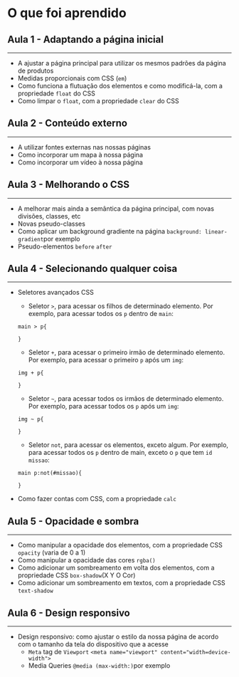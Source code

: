 # O que foi aprendido

## Aula 1 - Adaptando a página inicial
---
* A ajustar a página principal para utilizar os mesmos padrões da página de produtos
* Medidas proporcionais com CSS (`em`)
* Como funciona a flutuação dos elementos e como modificá-la, com a propriedade `float` do CSS
* Como limpar o `float`, com a propriedade `clear` do CSS

## Aula 2 - Conteúdo externo
---
* A utilizar fontes externas nas nossas páginas
* Como incorporar um mapa à nossa página
* Como incorporar um vídeo à nossa página

## Aula 3 - Melhorando o CSS
---
* A melhorar mais ainda a semântica da página principal, com novas divisões, classes, etc
* Novas pseudo-classes 
* Como aplicar um background gradiente na página `background: linear-gradient`por exemplo
* Pseudo-elementos `before` `after`

## Aula 4 - Selecionando qualquer coisa
---
* Seletores avançados CSS
    * Seletor `>`, para acessar os filhos de determinado elemento. Por exemplo, para acessar todos os `p` dentro de `main`:

    ``` 
    main > p{

    }
    ``` 
    * Seletor `+`, para acessar o primeiro irmão de determinado elemento. Por exemplo, para acessar o primeiro `p` após um `img`:
    ```
    img + p{

    }
    ```
    * Seletor `~`, para acessar todos os irmãos de determinado elemento. Por exemplo, para acessar todos os `p` após um `img`:
    ```
    img ~ p{

    }
    ```
    * Seletor `not`, para acessar os elementos, exceto algum. Por exemplo, para acessar todos os `p` dentro de main, exceto o `p` que tem `id missao`:
    ```
    main p:not(#missao){

    }
    ```
* Como fazer contas com CSS, com a propriedade `calc`

## Aula 5 - Opacidade e sombra
---
* Como manipular a opacidade dos elementos, com a propriedade CSS `opacity` (varia de 0 a 1)
* Como manipular a opacidade das cores `rgba()`
* Como adicionar um sombreamento em volta dos elementos, com a propriedade CSS `box-shadow`(X Y O Cor)
* Como adicionar um sombreamento em textos, com a propriedade CSS `text-shadow`

## Aula 6 - Design responsivo
---
* Design responsivo: como ajustar o estilo da nossa página de acordo com o tamanho da tela do dispositivo que a acesse
    * `Meta` tag de `Viewport` `<meta name="viewport" content="width=device-width">`
    * Media Queries `@media (max-width:)`por exemplo